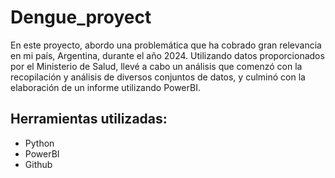 # Dengue_proyect
En este proyecto, abordo una problemática que ha cobrado gran relevancia en mi país, Argentina, durante el año 2024. Utilizando datos proporcionados por el Ministerio de Salud, llevé a cabo un análisis que comenzó con la recopilación y análisis de diversos conjuntos de datos, y culminó con la elaboración de un informe utilizando PowerBI.

## Herramientas utilizadas:
- Python
- PowerBI
- Github
